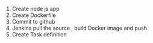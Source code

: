 1) Create node js app <br>
2) Create Dockerfile <br>
3) Commit to github <br>
4) Jenkins pull the source , build Docker image and push <br>
5) Create Task definition

